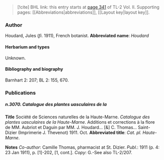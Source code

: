 > [!cite] BHL link: this entry starts at [page 341](https://www.biodiversitylibrary.org/page/33068583) of TL-2 Vol. II.
> Supporting pages: [[Abbreviations|abbreviations]], [[Layout key|layout key]].

### Author

Houdard, Jules (*fi*. 1911), French botanist. 
**Abbreviated name**: *Houdard*

#### Herbarium and types

Unknown.

#### Bibliography and biography

Barnhart 2: 207; BL 2: 155, 670.

### Publications

##### n.3070. Catalogue des plantes uasculaires de la

**Title**
Société de Sciences naturelles de la Haute-Marne. *Catalogue des plantes uasculaires de la* *Haute-Marne*. Additions et corrections à la flore de MM. Aubriot et Daguin par MM. J. Houdard... \[&\] C. Thomas... Saint-Dizier (Imprimerie J. Thevenot) 1911. Oct.
**Abbreviated title**: *Cat. pl. Haute-Marne*.

**Notes**
*Co-author*: Camille Thomas, pharmacist at St. Dizier.
*Publ*.: 1911 (p. 4: 23 Jan 1911), p. \[1\]-202, \[1, cont.\]. *Copy*: G.-See also TL-2/207.

